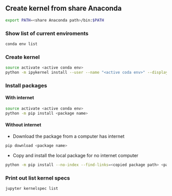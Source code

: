 ## Create kernel from share Anaconda
```bash
export PATH=<share Anaconda path>/bin:$PATH
```

### Show list of current enviroments
```bash
conda env list
```

### Create kernel
```bash
source activate <active conda env>
python -m ipykernel install --user --name "<active coda env>" --display-name "<kernel display name>"
``` 

### Install packages
#### With internet
```bash
source activate <active conda env>
python -m pip install <package name>
```
#### Without internet
 - Download the package from a computer has internet
```bash
pip download <package name>
```
 - Copy and install the local package for no internet computer
```bash
python -m pip install --no-index --find-links=<copied package path> <package name>
```

### Print out list kernel specs
```bash
jupyter kernelspec list
```

